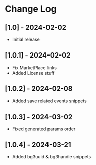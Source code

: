 # Change Log

## [1.0] - 2024-02-02

- Initial release

## [1.0.1] - 2024-02-02

- Fix MarketPlace links
- Added License stuff

## [1.0.2] - 2024-02-08

- Added save related events snippets

## [1.0.3] - 2024-03-02

- Fixed generated params order

## [1.0.4] - 2024-03-21

- Added bg3uuid & bg3handle snippets